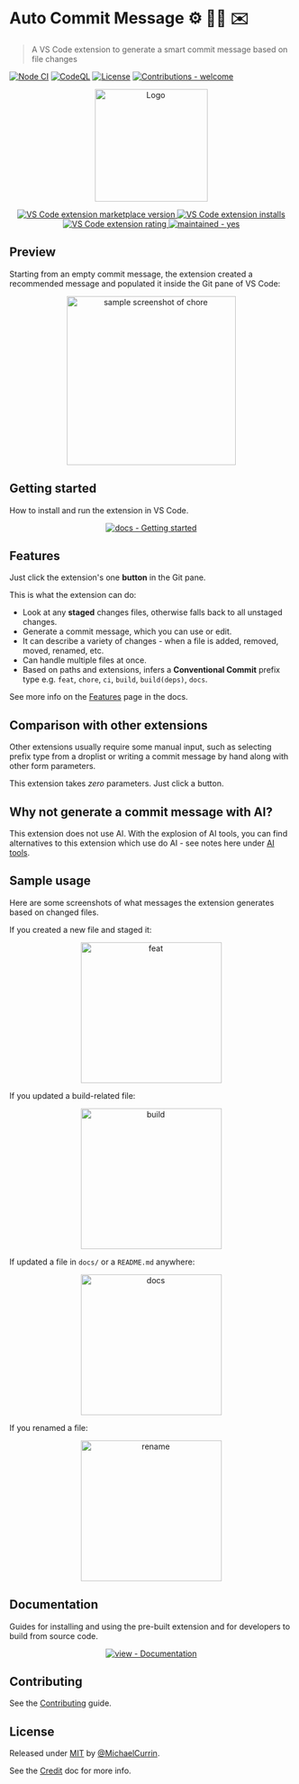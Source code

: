 # Auto Commit Message ⚙️ 🧙‍♂️ ✉️
> A VS Code extension to generate a smart commit message based on file changes

<!-- Badges mostly generated with https://michaelcurrin.github.io/badge-generator/#/ -->

[![Node CI](https://github.com/MichaelCurrin/auto-commit-msg/workflows/Node%20CI/badge.svg)](https://github.com/MichaelCurrin/auto-commit-msg/actions?query=workflow:"Node+CI")
[![CodeQL](https://github.com/MichaelCurrin/auto-commit-msg/workflows/CodeQL/badge.svg)](https://github.com/MichaelCurrin/auto-commit-msg/actions?query=workflow%3ACodeQL)
[![License](https://img.shields.io/badge/License-MIT-blue)](#license "Go to License section")
[![Contributions - welcome](https://img.shields.io/badge/Contributions-welcome-blue)](/CONTRIBUTING.md "View contributing doc")


<div align="center">

<!-- Must not be SVG. Also all image URLs must be full HTTPS URLs - absolute paths. -->
<a href="https://marketplace.visualstudio.com/items?itemName=MichaelCurrin.auto-commit-msg"
    title="Go to Marketplace extension page">

<img src="https://github.com/MichaelCurrin/auto-commit-msg/raw/master/images/icon.png"
    alt="Logo"
    width="200" />

![VS Code extension marketplace version](https://img.shields.io/visual-studio-marketplace/v/MichaelCurrin.auto-commit-msg)
![VS Code extension installs](https://img.shields.io/visual-studio-marketplace/i/MichaelCurrin.auto-commit-msg)
![VS Code extension rating](https://img.shields.io/visual-studio-marketplace/r/MichaelCurrin.auto-commit-msg)
![maintained - yes](https://img.shields.io/badge/maintained-yes-blue)

</a>

<!-- TODO: Fix in marketplace as it becomes plain text

**[Getting started](#getting-started) | [Features](#features) | [Screenshots](#sample-usage) | [Documentation](#documentation)**

-->

</div>


## Preview

Starting from an empty commit message, the extension created a recommended message and populated it inside the Git pane of VS Code:

<div align="center">
    <img src="https://github.com/MichaelCurrin/auto-commit-msg/raw/master/docs/_media/sample-chore.png"
        alt="sample screenshot of chore"
        width="300" />
</div>

<!-- TODO: Add GIF here -->


## Getting started

How to install and run the extension in VS Code.

<div align="center">

[![docs - Getting started](https://img.shields.io/badge/docs-getting_started-2ea44f?style=for-the-badge)](/docs/quickstart.md)

</div>


## Features

Just click the extension's one **button** in the Git pane.

This is what the extension can do:

- Look at any **staged** changes files, otherwise falls back to all unstaged changes.
- Generate a commit message, which you can use or edit.
- It can describe a variety of changes - when a file is added, removed, moved, renamed, etc.
- Can handle multiple files at once.
- Based on paths and extensions, infers a **Conventional Commit** prefix type e.g. `feat`, `chore`, `ci`, `build`, `build(deps)`, `docs`.

See more info on the [Features](/docs/features.md) page in the docs.


## Comparison with other extensions

Other extensions usually require some manual input, such as selecting prefix type from a droplist or writing a commit message by hand along with other form parameters.

This extension takes _zero_ parameters. Just click a button.

## Why not generate a commit message with AI?

This extension does not use AI. With the explosion of AI tools, you can find alternatives to this extension which use do AI - see notes here under [AI tools](/docs/other/ai-tools.md).


## Sample usage

Here are some screenshots of what messages the extension generates based on changed files.

If you created a new file and staged it:

<div align="center">
    <img src="https://github.com/MichaelCurrin/auto-commit-msg/raw/master/docs/_media/sample-feat.png" alt="feat" title="feat" width="250" />
</div>

If you updated a build-related file:

<div align="center">
    <img src="https://github.com/MichaelCurrin/auto-commit-msg/raw/master/docs/_media/sample-build.png" alt="build" title="build" width="250" />
</div>

If updated a file in `docs/` or a `README.md` anywhere:

<div align="center">
    <img src="https://github.com/MichaelCurrin/auto-commit-msg/raw/master/docs/_media/sample-docs.png" alt="docs" title="docs" width="250" />
</div>

If you renamed a file:

<div align="center">
    <img src="https://github.com/MichaelCurrin/auto-commit-msg/raw/master/docs/_media/sample-rename.png" alt="rename" title="rename" width="250" />
</div>


## Documentation

Guides for installing and using the pre-built extension and for developers to build from source code.

<div align="center">

[![view - Documentation](https://img.shields.io/badge/view-Documenation-blue?style=for-the-badge)](/docs/)

</div>


## Contributing

See the [Contributing](/CONTRIBUTING.md) guide.


## License

Released under [MIT](/LICENSE) by [@MichaelCurrin](https://github.com/MichaelCurrin).

See the [Credit](/docs/other/credit.md) doc for more info.
